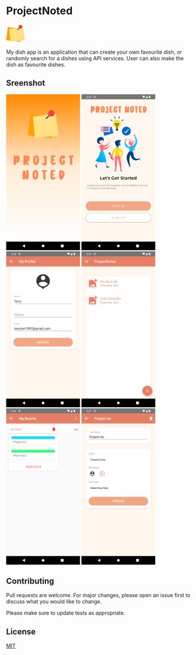 # ProjectNoted
<img src="app/src/main/res/drawable/logo.png" 
  alt="Main Page" width ="50" height = "50" />


My dish app is an application that can create your own favourite dish, or randomly search for a dishes using API services. 
User can also make the dish as favourite dishes.

## Sreenshot
<img src="app/sampledata/homepage.png" 
  alt="Splash" width="200"/>
<img src="app/sampledata/signin.png"
  alt="Sign in" width="200"/>
<img src="app/sampledata/myprofile.png"
  alt="My Profile" width="200"/>
  <img src="app/sampledata/board.png"
  alt="Board" width="200"/>
  <img src="app/sampledata/boardpage.png"
  alt="Board page" width="200"/>
   <img src="app/sampledata/addproject.png"
  alt="Board" width="200"/>




## Contributing
Pull requests are welcome. For major changes, please open an issue first to discuss what you would like to change.

Please make sure to update tests as appropriate.

## License
[MIT](https://choosealicense.com/licenses/mit/)
